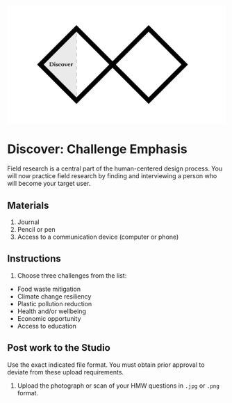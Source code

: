 ![Double Diamond Discover Phase graphic](/assets/dd-process-discover-1200px@2x.png)

# Discover: Challenge Emphasis

Field research is a central part of the human-centered design process. You will now practice field research by finding and interviewing a person who will become your target user.

## Materials

1. Journal
2. Pencil or pen
3. Access to a communication device \(computer or phone\)

## Instructions

1. Choose three challenges from the list:
 - Food waste mitigation
 - Climate change resiliency
 - Plastic pollution reduction
 - Health and/or wellbeing
 - Economic opportunity
 - Access to education

## Post work to the Studio

Use the exact indicated file format. You must obtain prior approval to deviate from these upload requirements.

1. Upload the photograph or scan of your HMW questions in `.jpg` or `.png` format.


